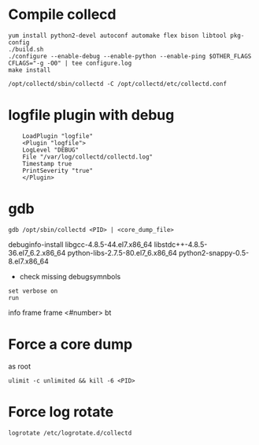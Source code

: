 
# Compile collecd


```
yum install python2-devel autoconf automake flex bison libtool pkg-config
./build.sh
./configure --enable-debug --enable-python --enable-ping $OTHER_FLAGS CFLAGS="-g -O0" | tee configure.log
make install 
```


`/opt/collectd/sbin/collectd -C /opt/collectd/etc/collectd.conf`



# logfile plugin with debug

```
    LoadPlugin "logfile"
    <Plugin "logfile">
    LogLevel "DEBUG"
    File "/var/log/collectd/collectd.log"
    Timestamp true
    PrintSeverity "true"
    </Plugin>
```


# gdb 

`gdb /opt/sbin/collectd <PID> | <core_dump_file>`


debuginfo-install libgcc-4.8.5-44.el7.x86_64 libstdc++-4.8.5-36.el7_6.2.x86_64 python-libs-2.7.5-80.el7_6.x86_64 python2-snappy-0.5-8.el7.x86_64


- check missing debugsymnbols
```
set verbose on
run
```


info frame
frame <#number>
bt

# Force a core dump
as root

`ulimit -c unlimited && kill -6 <PID>` 


# Force log rotate

`logrotate /etc/logrotate.d/collectd`
